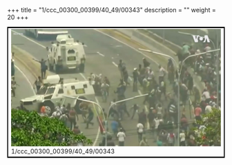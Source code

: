 +++
title = "1/ccc_00300_00399/40_49/00343"
description = ""
weight = 20
+++

<table style="border:2px solid black;max-width:800px;max-height:800px;" 
><tr><td>
<img class="center-fit-jpg"
src="/jpg_/aaa_20190430_NxaOmWaI8sI_00342.jpg">
1/ccc_00300_00399/40_49/00343
</img></td></tr></table>
